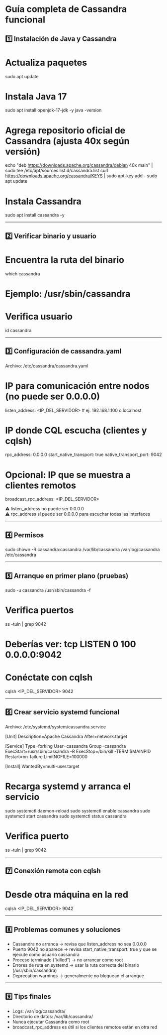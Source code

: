 # Guía completa de Cassandra funcional

## 1️⃣ Instalación de Java y Cassandra

# Actualiza paquetes
sudo apt update

# Instala Java 17
sudo apt install openjdk-17-jdk -y
java -version

# Agrega repositorio oficial de Cassandra (ajusta 40x según versión)
echo "deb https://downloads.apache.org/cassandra/debian 40x main" | sudo tee /etc/apt/sources.list.d/cassandra.list
curl https://downloads.apache.org/cassandra/KEYS | sudo apt-key add -
sudo apt update

# Instala Cassandra
sudo apt install cassandra -y

---

## 2️⃣ Verificar binario y usuario

# Encuentra la ruta del binario
which cassandra
# Ejemplo: /usr/sbin/cassandra

# Verifica usuario
id cassandra

---

## 3️⃣ Configuración de cassandra.yaml

Archivo: /etc/cassandra/cassandra.yaml

# IP para comunicación entre nodos (no puede ser 0.0.0.0)
listen_address: <IP_DEL_SERVIDOR>  # ej. 192.168.1.100 o localhost

# IP donde CQL escucha (clientes y cqlsh)
rpc_address: 0.0.0.0
start_native_transport: true
native_transport_port: 9042

# Opcional: IP que se muestra a clientes remotos
broadcast_rpc_address: <IP_DEL_SERVIDOR>

⚠️ listen_address no puede ser 0.0.0.0  
⚠️ rpc_address sí puede ser 0.0.0.0 para escuchar todas las interfaces

---

## 4️⃣ Permisos

sudo chown -R cassandra:cassandra /var/lib/cassandra /var/log/cassandra /etc/cassandra

---

## 5️⃣ Arranque en primer plano (pruebas)

sudo -u cassandra /usr/sbin/cassandra -f

# Verifica puertos
ss -tuln | grep 9042
# Deberías ver: tcp LISTEN 0 100 0.0.0.0:9042

# Conéctate con cqlsh
cqlsh <IP_DEL_SERVIDOR> 9042

---

## 6️⃣ Crear servicio systemd funcional

Archivo: /etc/systemd/system/cassandra.service

[Unit]
Description=Apache Cassandra
After=network.target

[Service]
Type=forking
User=cassandra
Group=cassandra
ExecStart=/usr/sbin/cassandra -R
ExecStop=/bin/kill -TERM $MAINPID
Restart=on-failure
LimitNOFILE=100000

[Install]
WantedBy=multi-user.target

# Recarga systemd y arranca el servicio
sudo systemctl daemon-reload
sudo systemctl enable cassandra
sudo systemctl start cassandra
sudo systemctl status cassandra

# Verifica puerto
ss -tuln | grep 9042

---

## 7️⃣ Conexión remota con cqlsh

# Desde otra máquina en la red
cqlsh <IP_DEL_SERVIDOR> 9042

---

## 8️⃣ Problemas comunes y soluciones

- Cassandra no arranca → revisa que listen_address no sea 0.0.0.0  
- Puerto 9042 no aparece → revisa start_native_transport: true y que se ejecute como usuario cassandra  
- Proceso terminado (“killed”) → no arrancar como root  
- Errores de ruta en systemd → usar la ruta correcta del binario (/usr/sbin/cassandra)  
- Deprecation warnings → generalmente no bloquean el arranque  

---

## 9️⃣ Tips finales

- Logs: /var/log/cassandra/  
- Directorio de datos: /var/lib/cassandra/  
- Nunca ejecutar Cassandra como root  
- broadcast_rpc_address es útil si los clientes remotos están en otra red
